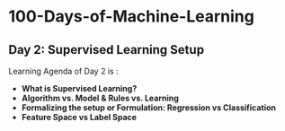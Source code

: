 # 100-Days-of-Machine-Learning

## Day 2: Supervised Learning Setup
Learning Agenda of Day 2 is :
- **What is Supervised Learning?**
- **Algorithm vs. Model & Rules vs. Learning**
- **Formalizing the setup or Formulation: Regression vs Classification**
- **Feature Space vs Label Space**